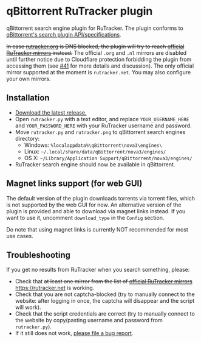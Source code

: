 # qBittorrent RuTracker plugin

qBittorrent search engine plugin for RuTracker.
The plugin conforms to [qBittorrent's search plugin API/specifications](https://github.com/qbittorrent/search-plugins/wiki/How-to-write-a-search-plugin).

~~In case [rutracker.org](https://rutracker.org) is DNS blocked, the plugin will try to reach [official RuTracker mirrors](http://rutracker.wiki/%D0%A7%D1%82%D0%BE_%D0%B4%D0%B5%D0%BB%D0%B0%D1%82%D1%8C,_%D0%B5%D1%81%D0%BB%D0%B8_%D0%B2%D0%B0%D0%BC_%D0%B7%D0%B0%D0%B1%D0%BB%D0%BE%D0%BA%D0%B8%D1%80%D0%BE%D0%B2%D0%B0%D0%BD_%D0%B4%D0%BE%D1%81%D1%82%D1%83%D0%BF_%D0%BD%D0%B0_rutracker.org#.D0.97.D0.B5.D1.80.D0.BA.D0.B0.D0.BB.D0.B0_rutracker.org) instead.~~
The official `.org` and `.nl` mirrors are disabled until further notice due to Cloudflare protection forbidding the plugin from accessing them (see [#41](https://github.com/nbusseneau/qBittorrent-RuTracker-plugin/issues/41#issuecomment-1064665073) for more details and discussion). The only official mirror supported at the moment is `rutracker.net`.
You may also configure your own mirrors.

## Installation

- [Download the latest release.](https://github.com/nbusseneau/qBittorrent-RuTracker-plugin/releases/latest)
- Open `rutracker.py` with a text editor, and replace `YOUR_USERNAME_HERE` and `YOUR_PASSWORD_HERE` with your RuTracker username and password.
- Move `rutracker.py` and `rutracker.png` to qBittorrent search engines directory:
  - Windows: `%localappdata%\qBittorrent\nova3\engines\`
  - Linux: `~/.local/share/data/qBittorrent/nova3/engines/`
  - OS X: `~/Library/Application Support/qBittorrent/nova3/engines/`
- RuTracker search engine should now be available in qBittorrent.

## Magnet links support (for web GUI)

The default version of the plugin downloads torrents via torrent files, which is not supported by the web GUI for now.
An alternative version of the plugin is provided and able to download via magnet links instead.
If you want to use it, uncomment `download_type` in the `Config` section.

Do note that using magnet links is currently NOT recommended for most use cases.

## Troubleshooting

If you get no results from RuTracker when you search something, please:

- Check that ~~at least one mirror from the list of [official RuTracker mirrors](http://rutracker.wiki/%D0%A7%D1%82%D0%BE_%D0%B4%D0%B5%D0%BB%D0%B0%D1%82%D1%8C,_%D0%B5%D1%81%D0%BB%D0%B8_%D0%B2%D0%B0%D0%BC_%D0%B7%D0%B0%D0%B1%D0%BB%D0%BE%D0%BA%D0%B8%D1%80%D0%BE%D0%B2%D0%B0%D0%BD_%D0%B4%D0%BE%D1%81%D1%82%D1%83%D0%BF_%D0%BD%D0%B0_rutracker.org#.D0.97.D0.B5.D1.80.D0.BA.D0.B0.D0.BB.D0.B0_rutracker.org)~~ https://rutracker.net is working.
- Check that you are not captcha-blocked (try to manually connect to the website: after logging in once, the captcha will disappear and the script will work).
- Check that the script credentials are correct (try to manually connect to the website by copy/pasting username and password from `rutracker.py`).
- If it still does not work, [please file a bug report](https://github.com/nbusseneau/qBittorrent-RuTracker-plugin/issues/new/choose).
